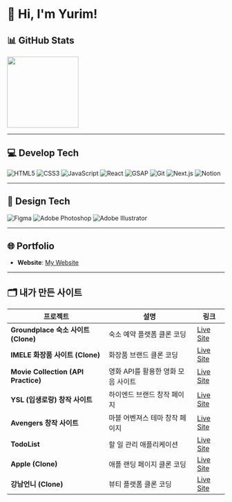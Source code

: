 # 👋 Hi, I'm Yurim!

## 📊 GitHub Stats
<p align="left">
  <img src="https://github-readme-stats.vercel.app/api/top-langs/?username=yurim-web&layout=compact&theme=default" height="165"/>
</p>

---

## 💻 Develop Tech
![HTML5](https://img.shields.io/badge/HTML5-E34F26?style=for-the-badge&logo=html5&logoColor=white)
![CSS3](https://img.shields.io/badge/CSS3-1572B6?style=for-the-badge&logo=css3&logoColor=white)
![JavaScript](https://img.shields.io/badge/JavaScript-F7DF1E?style=for-the-badge&logo=javascript&logoColor=black)
![React](https://img.shields.io/badge/React-20232A?style=for-the-badge&logo=react&logoColor=61DAFB)
![GSAP](https://img.shields.io/badge/GSAP-88CE02?style=for-the-badge&logo=greensock&logoColor=white)
![Git](https://img.shields.io/badge/Git-F05032?style=for-the-badge&logo=git&logoColor=white)
![Next.js](https://img.shields.io/badge/Next.js-000000?style=for-the-badge&logo=next.js&logoColor=white)
![Notion](https://img.shields.io/badge/Notion-000000?style=for-the-badge&logo=notion&logoColor=white)

---

## 🎨 Design Tech
![Figma](https://img.shields.io/badge/Figma-F24E1E?style=for-the-badge&logo=figma&logoColor=white)
![Adobe Photoshop](https://img.shields.io/badge/Photoshop-31A8FF?style=for-the-badge&logo=adobe%20photoshop&logoColor=white)
![Adobe Illustrator](https://img.shields.io/badge/Illustrator-FF9A00?style=for-the-badge&logo=adobe%20illustrator&logoColor=white)

---

## 🌐 Portfolio
- **Website**: [My Website](https://yurim-web.github.io/yurim_portfolio_/)

---

## 🗂 내가 만든 사이트

| 프로젝트 | 설명 | 링크 |
|---|---|---|
| **Groundplace 숙소 사이트 (Clone)** | 숙소 예약 플랫폼 클론 코딩 | [Live Site](https://yurim-web.github.io/groundplace_clone/) |
| **IMELE 화장품 사이트 (Clone)** | 화장품 브랜드 클론 코딩 | [Live Site](https://yurim-web.github.io/imele_clone/) |
| **Movie Collection (API Practice)** | 영화 API를 활용한 영화 모음 사이트 | [Live Site](https://movie-api-portfolio.vercel.app/) |
| **YSL (입생로랑) 창작 사이트** | 하이엔드 브랜드 창작 페이지 | [Live Site](https://yurim-web.github.io/YSL_portfolio_/) |
| **Avengers 창작 사이트** | 마블 어벤져스 테마 창작 페이지 | [Live Site](https://yurim-web.github.io/avengers_portfolio/) |
| **TodoList** | 할 일 관리 애플리케이션 | [Live Site](https://yurim-web.github.io/TODOLIST_page/) |
| **Apple (Clone)** | 애플 랜딩 페이지 클론 코딩 | [Live Site](https://yurim-web.github.io/apple_clone_page2/) |
| **강남언니 (Clone)** | 뷰티 플랫폼 클론 코딩 | [Live Site](https://yurim-web.github.io/gangnam/index.html) |
